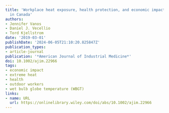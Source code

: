 ```yaml
---
title: 'Workplace heat exposure, health protection, and economic impacts: A case study
  in Canada'
authors:
- Jennifer Vanos
- Daniel J. Vecellio
- Tord Kjellstrom
date: '2019-03-01'
publishDate: '2024-06-05T21:10:20.825847Z'
publication_types:
- article-journal
publication: '*American Journal of Industrial Medicine*'
doi: 10.1002/ajim.22966
tags:
- economic impact
- extreme heat
- health
- outdoor workers
- wet bulb globe temperature (WBGT)
links:
- name: URL
  url: https://onlinelibrary.wiley.com/doi/abs/10.1002/ajim.22966
---
```

